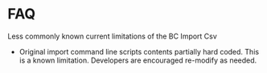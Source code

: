 FAQ
===

Less commonly known current limitations of the BC Import Csv

* Original import command line scripts contents partially hard coded. This is a known limitation. Developers are encouraged re-modify as needed.

